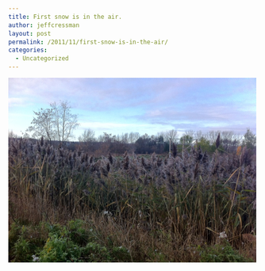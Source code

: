 ```yaml
---
title: First snow is in the air.
author: jeffcressman
layout: post
permalink: /2011/11/first-snow-is-in-the-air/
categories:
  - Uncategorized
---
```

<div class='p_embed p_image_embed'>
  <a href="/wp-content/uploads/2011/11/photo-scaled-1000.jpg"><img alt="Photo" height="373" src="/wp-content/uploads/2011/11/photo-scaled-1000.jpg?w=300" width="500" /></a>
</div>